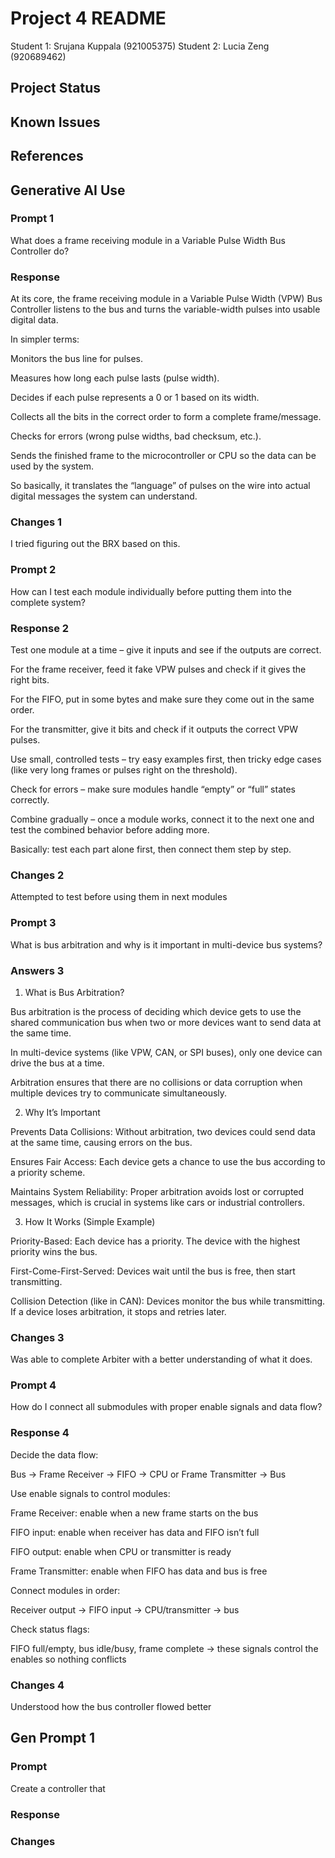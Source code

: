 # Project 4 README

Student 1: Srujana Kuppala (921005375)
Student 2: Lucia Zeng (920689462)

## Project Status


## Known Issues


## References


## Generative AI Use
### Prompt 1
What does a frame receiving module in a Variable Pulse Width Bus Controller do?

### Response
At its core, the frame receiving module in a Variable Pulse Width (VPW) Bus Controller listens to the bus and turns the variable-width pulses into usable digital data.

In simpler terms:

Monitors the bus line for pulses.

Measures how long each pulse lasts (pulse width).

Decides if each pulse represents a 0 or 1 based on its width.

Collects all the bits in the correct order to form a complete frame/message.

Checks for errors (wrong pulse widths, bad checksum, etc.).

Sends the finished frame to the microcontroller or CPU so the data can be used by the system.

So basically, it translates the “language” of pulses on the wire into actual digital messages the system can understand.

### Changes 1
I tried figuring out the BRX based on this. 

### Prompt 2
How can I test each module individually before putting them into the complete system?

### Response 2
Test one module at a time – give it inputs and see if the outputs are correct.

For the frame receiver, feed it fake VPW pulses and check if it gives the right bits.

For the FIFO, put in some bytes and make sure they come out in the same order.

For the transmitter, give it bits and check if it outputs the correct VPW pulses.

Use small, controlled tests – try easy examples first, then tricky edge cases (like very long frames or pulses right on the threshold).

Check for errors – make sure modules handle “empty” or “full” states correctly.

Combine gradually – once a module works, connect it to the next one and test the combined behavior before adding more.

Basically: test each part alone first, then connect them step by step.

### Changes 2
Attempted to test before using them in next modules

### Prompt 3
What is bus arbitration and why is it important in multi-device bus systems?

### Answers 3
1. What is Bus Arbitration?

Bus arbitration is the process of deciding which device gets to use the shared communication bus when two or more devices want to send data at the same time.

In multi-device systems (like VPW, CAN, or SPI buses), only one device can drive the bus at a time.

Arbitration ensures that there are no collisions or data corruption when multiple devices try to communicate simultaneously.

2. Why It’s Important

Prevents Data Collisions:
Without arbitration, two devices could send data at the same time, causing errors on the bus.

Ensures Fair Access:
Each device gets a chance to use the bus according to a priority scheme.

Maintains System Reliability:
Proper arbitration avoids lost or corrupted messages, which is crucial in systems like cars or industrial controllers.

3. How It Works (Simple Example)

Priority-Based: Each device has a priority. The device with the highest priority wins the bus.

First-Come-First-Served: Devices wait until the bus is free, then start transmitting.

Collision Detection (like in CAN): Devices monitor the bus while transmitting. If a device loses arbitration, it stops and retries later.

### Changes 3
Was able to complete Arbiter with a better understanding of what it does. 

### Prompt 4
How do I connect all submodules with proper enable signals and data flow?

### Response 4
Decide the data flow:

Bus → Frame Receiver → FIFO → CPU or Frame Transmitter → Bus

Use enable signals to control modules:

Frame Receiver: enable when a new frame starts on the bus

FIFO input: enable when receiver has data and FIFO isn’t full

FIFO output: enable when CPU or transmitter is ready

Frame Transmitter: enable when FIFO has data and bus is free

Connect modules in order:

Receiver output → FIFO input → CPU/transmitter → bus

Check status flags:

FIFO full/empty, bus idle/busy, frame complete → these signals control the enables so nothing conflicts

### Changes 4
Understood how the bus controller flowed better

## Gen Prompt 1


### Prompt 
Create a controller that 

### Response 

### Changes 
